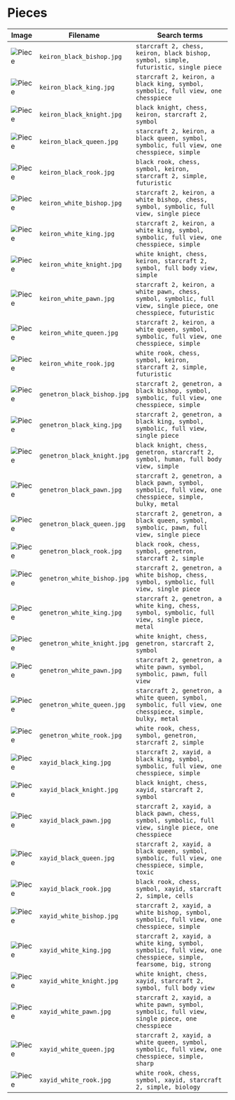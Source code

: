 # Pieces

<!-- markdownlint-disable MD013 --><!-- Tables cannot be split up over lines, hence will break 80 characters per line -->

| Image                              | Filename                   | Search terms                                                                                                       |
| ---------------------------------- | -------------------------- | ------------------------------------------------------------------------------------------------------------------ |
| ![Piece](keiron_black_bishop.jpg) | `keiron_black_bishop.jpg` | `starcraft 2, chess, keiron, black bishop, symbol, simple, futuristic, single piece`                              |
| ![Piece](keiron_black_king.jpg)   | `keiron_black_king.jpg`   | `starcraft 2, keiron, a black king, symbol, symbolic, full view, one chesspiece`                                  |
| ![Piece](keiron_black_knight.jpg) | `keiron_black_knight.jpg` | `black knight, chess, keiron, starcraft 2, symbol`                                                                |
| ![Piece](keiron_black_queen.jpg)  | `keiron_black_queen.jpg`  | `starcraft 2, keiron, a black queen, symbol, symbolic, full view, one chesspiece, simple`                         |
| ![Piece](keiron_black_rook.jpg)   | `keiron_black_rook.jpg`   | `black rook, chess, symbol, keiron, starcraft 2, simple, futuristic`                                              |
| ![Piece](keiron_white_bishop.jpg) | `keiron_white_bishop.jpg` | `starcraft 2, keiron, a white bishop, chess, symbol, symbolic, full view, single piece`                           |
| ![Piece](keiron_white_king.jpg)   | `keiron_white_king.jpg`   | `starcraft 2, keiron, a white king, symbol, symbolic, full view, one chesspiece, simple`                          |
| ![Piece](keiron_white_knight.jpg) | `keiron_white_knight.jpg` | `white knight, chess, keiron, starcraft 2, symbol, full body view, simple`                                        |
| ![Piece](keiron_white_pawn.jpg)   | `keiron_white_pawn.jpg`   | `starcraft 2, keiron, a white pawn, chess, symbol, symbolic, full view, single piece, one chesspiece, futuristic` |
| ![Piece](keiron_white_queen.jpg)  | `keiron_white_queen.jpg`  | `starcraft 2, keiron, a white queen, symbol, symbolic, full view, one chesspiece, simple`                         |
| ![Piece](keiron_white_rook.jpg)   | `keiron_white_rook.jpg`   | `white rook, chess, symbol, keiron, starcraft 2, simple, futuristic`                                              |
| ![Piece](genetron_black_bishop.jpg)  | `genetron_black_bishop.jpg`  | `starcraft 2, genetron, a black bishop, symbol, symbolic, full view, one chesspiece, simple`                         |
| ![Piece](genetron_black_king.jpg)    | `genetron_black_king.jpg`    | `starcraft 2, genetron, a black king, symbol, symbolic, full view, single piece`                                     |
| ![Piece](genetron_black_knight.jpg)  | `genetron_black_knight.jpg`  | `black knight, chess, genetron, starcraft 2, symbol, human, full body view, simple`                                  |
| ![Piece](genetron_black_pawn.jpg)    | `genetron_black_pawn.jpg`    | `starcraft 2, genetron, a black pawn, symbol, symbolic, full view, one chesspiece, simple, bulky, metal`             |
| ![Piece](genetron_black_queen.jpg)   | `genetron_black_queen.jpg`   | `starcraft 2, genetron, a black queen, symbol, symbolic, pawn, full view, single piece`                              |
| ![Piece](genetron_black_rook.jpg)    | `genetron_black_rook.jpg`    | `black rook, chess, symbol, genetron, starcraft 2, simple`                                                           |
| ![Piece](genetron_white_bishop.jpg)  | `genetron_white_bishop.jpg`  | `starcraft 2, genetron, a white bishop, chess, symbol, symbolic, full view, single piece`                            |
| ![Piece](genetron_white_king.jpg)    | `genetron_white_king.jpg`    | `starcraft 2, genetron, a white king, chess, symbol, symbolic, full view, single piece, metal`                       |
| ![Piece](genetron_white_knight.jpg)  | `genetron_white_knight.jpg`  | `white knight, chess, genetron, starcraft 2, symbol`                                                                 |
| ![Piece](genetron_white_pawn.jpg)    | `genetron_white_pawn.jpg`    | `starcraft 2, genetron, a white pawn, symbol, symbolic, pawn, full view`                                             |
| ![Piece](genetron_white_queen.jpg)   | `genetron_white_queen.jpg`   | `starcraft 2, genetron, a white queen, symbol, symbolic, full view, one chesspiece, simple, bulky, metal`            |
| ![Piece](genetron_white_rook.jpg)    | `genetron_white_rook.jpg`    | `white rook, chess, symbol, genetron, starcraft 2, simple`                                                           |
| ![Piece](xayid_black_king.jpg)      | `xayid_black_king.jpg`      | `starcraft 2, xayid, a black king, symbol, symbolic, full view, one chesspiece, simple`                             |
| ![Piece](xayid_black_knight.jpg)    | `xayid_black_knight.jpg`    | `black knight, chess, xayid, starcraft 2, symbol`                                                                   |
| ![Piece](xayid_black_pawn.jpg)      | `xayid_black_pawn.jpg`      | `starcraft 2, xayid, a black pawn, chess, symbol, symbolic, full view, single piece, one chesspiece`                |
| ![Piece](xayid_black_queen.jpg)     | `xayid_black_queen.jpg`     | `starcraft 2, xayid, a black queen, symbol, symbolic, full view, one chesspiece, simple, toxic`                     |
| ![Piece](xayid_black_rook.jpg)      | `xayid_black_rook.jpg`      | `black rook, chess, symbol, xayid, starcraft 2, simple, cells`                                                      |
| ![Piece](xayid_white_bishop.jpg)    | `xayid_white_bishop.jpg`    | `starcraft 2, xayid, a white bishop, symbol, symbolic, full view, one chesspiece, simple`                           |
| ![Piece](xayid_white_king.jpg)      | `xayid_white_king.jpg`      | `starcraft 2, xayid, a white king, symbol, symbolic, full view, one chesspiece, simple, fearsome, big, strong`      |
| ![Piece](xayid_white_knight.jpg)    | `xayid_white_knight.jpg`    | `white knight, chess, xayid, starcraft 2, symbol, full body view`                                                   |
| ![Piece](xayid_white_pawn.jpg)      | `xayid_white_pawn.jpg`      | `starcraft 2, xayid, a white pawn, symbol, symbolic, full view, single piece, one chesspiece`                       |
| ![Piece](xayid_white_queen.jpg)     | `xayid_white_queen.jpg`     | `starcraft 2, xayid, a white queen, symbol, symbolic, full view, one chesspiece, simple, sharp`                     |
| ![Piece](xayid_white_rook.jpg)      | `xayid_white_rook.jpg`      | `white rook, chess, symbol, xayid, starcraft 2, simple, biology`                                                    |

<!-- markdownlint-enable MD013 -->
